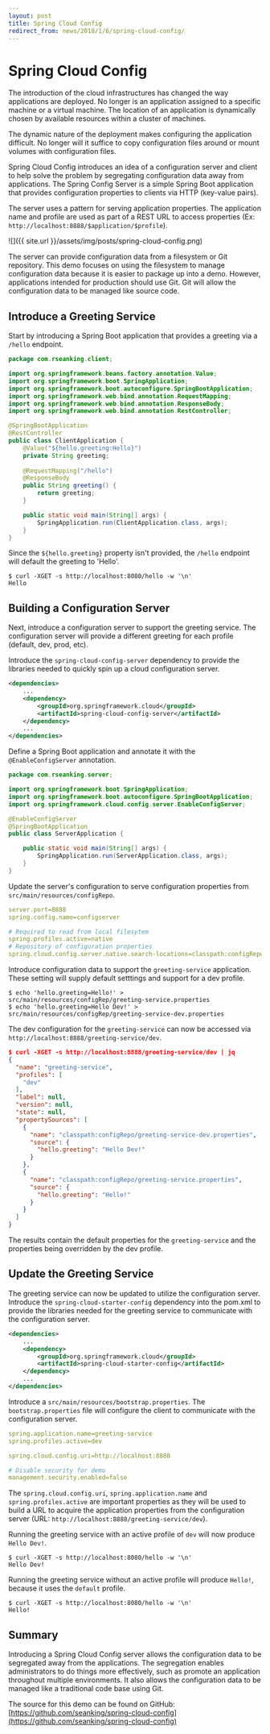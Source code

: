 ```yaml
---
layout: post
title: Spring Cloud Config
redirect_from: news/2018/1/6/spring-cloud-config/
---
```


# Spring Cloud Config
The introduction of the cloud infrastructures has changed the way applications are deployed. No longer is an application assigned to a specific machine or a virtual machine. The location of an application is dynamically chosen by available resources within a cluster of machines.
 
The dynamic nature of the deployment makes configuring the application difficult. No longer will it suffice to copy configuration files around or mount volumes with configuration files.

Spring Cloud Config introduces an idea of a configuration server and client to help solve the problem by segregating configuration data away from applications. The Spring Config Server is a simple Spring Boot application that provides configuration properties to clients via HTTP (key-value pairs).

The server uses a pattern for serving application properties. The application name and profile are used as part of a REST URL to access properties  (Ex: `http://localhost:8888/$application/$profile`).

![]({{ site.url }}/assets/img/posts/spring-cloud-config.png)


The server can provide configuration data from a filesystem or Git repository. This demo focuses on using the filesystem to manage configuration data because it is easier to package up into a demo. However, applications intended for production should use Git. Git will allow the configuration data to be managed like source code.

## Introduce a Greeting Service

Start by introducing a Spring Boot application that provides a greeting via a `/hello` endpoint.

```java
package com.rseanking.client;

import org.springframework.beans.factory.annotation.Value;
import org.springframework.boot.SpringApplication;
import org.springframework.boot.autoconfigure.SpringBootApplication;
import org.springframework.web.bind.annotation.RequestMapping;
import org.springframework.web.bind.annotation.ResponseBody;
import org.springframework.web.bind.annotation.RestController;

@SpringBootApplication
@RestController
public class ClientApplication {
	@Value("${hello.greeting:Hello}")
	private String greeting;
	
	@RequestMapping("/hello")
	@ResponseBody
	public String greeting() {
		return greeting;
	}

	public static void main(String[] args) {
		SpringApplication.run(ClientApplication.class, args);
	}
}
```
Since the `${hello.greeting}` property isn't provided, the `/hello` endpoint will default the greeting to 'Hello'.

```http
$ curl -XGET -s http://localhost:8080/hello -w '\n'
Hello
```

## Building a Configuration Server

Next, introduce a configuration server to support the greeting service. The configuration server will provide a different greeting for each profile (default, dev, prod, etc).

Introduce the `spring-cloud-config-server` dependency to provide the libraries needed to quickly spin up a cloud configuration server.

```xml
<dependencies>
    ... 
    <dependency>
        <groupId>org.springframework.cloud</groupId>
        <artifactId>spring-cloud-config-server</artifactId>
    </dependency>
    ... 
</dependencies>
```

Define a Spring Boot application and annotate it with the `@EnableConfigServer` annotation. 

```java
package com.rseanking.server;

import org.springframework.boot.SpringApplication;
import org.springframework.boot.autoconfigure.SpringBootApplication;
import org.springframework.cloud.config.server.EnableConfigServer;

@EnableConfigServer
@SpringBootApplication
public class ServerApplication {

    public static void main(String[] args) {
        SpringApplication.run(ServerApplication.class, args);
    }
}
```

Update the server's configuration to serve configuration properties from `src/main/resources/configRepo`.

```yml
server.port=8888
spring.config.name=configserver

# Required to read from local filesytem
spring.profiles.active=native 
# Repository of configuration properties
spring.cloud.config.server.native.search-locations=classpath:configRepo/ 
```

Introduce configuration data to support the `greeting-service` application. These setting will supply default setttings and support for a dev profile.

```
$ echo 'hello.greeting=Hello!' > src/main/resources/configRep/greeting-service.properties
$ echo 'hello.greeting=Hello Dev!' > src/main/resources/configRep/greeting-service-dev.properties
```

The dev configuration for the `greeting-service` can now be accessed via `http://localhost:8888/greeting-service/dev`.

```json
$ curl -XGET -s http://localhost:8888/greeting-service/dev | jq
{
  "name": "greeting-service",
  "profiles": [
    "dev"
  ],
  "label": null,
  "version": null,
  "state": null,
  "propertySources": [
    {
      "name": "classpath:configRepo/greeting-service-dev.properties",
      "source": {
        "hello.greeting": "Hello Dev!"
      }
    },
    {
      "name": "classpath:configRepo/greeting-service.properties",
      "source": {
        "hello.greeting": "Hello!"
      }
    }
  ]
}
```

The results contain the default properties for the `greeting-service` and the properties being overridden by the dev profile.

## Update the Greeting Service

The greeting service can now be updated to utilize the configuration server. Introduce the `spring-cloud-starter-config` dependency into the pom.xml to provide the libraries needed for the greeting service to communicate with the configuration server.

```xml
<dependencies>
    ...
    <dependency>
        <groupId>org.springframework.cloud</groupId>
        <artifactId>spring-cloud-starter-config</artifactId>
    </dependency>
    ...
</dependencies>
```

Introduce a `src/main/resources/bootstrap.properties`. The `bootstrap.properties` file will configure the client to communicate with the configuration server.

```yml
spring.application.name=greeting-service
spring.profiles.active=dev

spring.cloud.config.uri=http://localhost:8888

# Disable security for demo
management.security.enabled=false
```

The `spring.cloud.config.uri`, `spring.application.name` and `spring.profiles.active` are important properties as they will be used to build a URL to acquire the application properties from the configuration server (URL: `http://localhost:8888/greeting-service/dev`). 

Running the greeting service with an active profile of `dev` will now produce `Hello Dev!`.

```http
$ curl -XGET -s http://localhost:8080/hello -w '\n'
Hello Dev!
```

Running the greeting service without an active profile will produce `Hello!`, because it uses the `default` profile.

```http
$ curl -XGET -s http://localhost:8080/hello -w '\n'
Hello!
```

## Summary

Introducing a Spring Cloud Config server allows the configuration data to be segregated away from the applications. The segregation enables administrators to do things more effectively, such as promote an application throughout multiple environments. It also allows the configuration data to be managed like a traditional code base using Git.

The source for this demo can be found on GitHub: [https://github.com/seanking/spring-cloud-config](https://github.com/seanking/spring-cloud-config)

